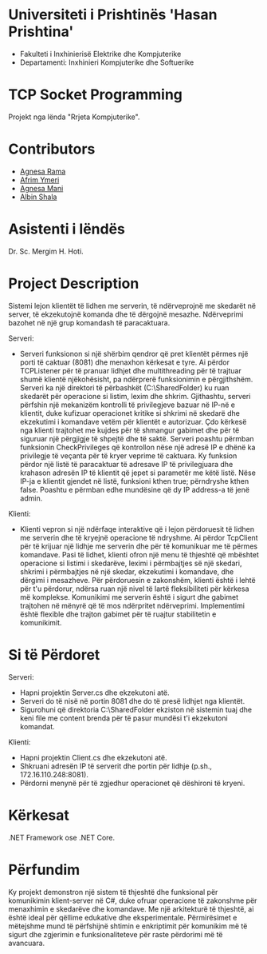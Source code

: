 # Universiteti i Prishtinës 'Hasan Prishtina'
* Fakulteti i Inxhinierisë Elektrike dhe Kompjuterike
* Departamenti: Inxhinieri Kompjuterike dhe Softuerike

# TCP Socket Programming
Projekt nga lënda "Rrjeta Kompjuterike".

# Contributors 
* [Agnesa Rama](https://github.com/agnesarama1)
* [Afrim Ymeri](https://github.com/afrimymeri)
* [Agnesa Mani](https://github.com/Agnesamani)
* [Albin Shala](https://github.com/albinshala)

# Asistenti i lëndës
Dr. Sc. Mergim H. Hoti.

# Project Description
Sistemi lejon klientët të lidhen me serverin, të ndërveprojnë me skedarët në server, të ekzekutojnë komanda dhe të dërgojnë mesazhe. Ndërveprimi bazohet në një grup komandash të paracaktuara.

Serveri: 
* Serveri funksionon si një shërbim qendror që pret klientët përmes një porti të caktuar (8081) dhe menaxhon kërkesat e tyre. Ai përdor TCPListener për të pranuar lidhjet dhe multithreading për të trajtuar shumë klientë njëkohësisht, pa ndërprerë funksionimin e përgjithshëm. Serveri ka një direktori të përbashkët (C:\SharedFolder) ku ruan skedarët për operacione si listim, lexim dhe shkrim. Gjithashtu, serveri përfshin një mekanizëm kontrolli të privilegjeve bazuar në IP-në e klientit, duke kufizuar operacionet kritike si shkrimi në skedarë dhe ekzekutimi i komandave vetëm për klientët e autorizuar. Çdo kërkesë nga klienti trajtohet me kujdes për të shmangur gabimet dhe për të siguruar një përgjigje të shpejtë dhe të saktë. Serveri poashtu përmban funksionin CheckPrivileges që kontrollon nëse një adresë IP e dhënë ka privilegje të veçanta për të kryer veprime të caktuara. Ky funksion përdor një listë të paracaktuar të adresave IP të privilegjuara dhe krahason adresën IP të klientit që jepet si parametër me këtë listë. Nëse IP-ja e klientit gjendet në listë, funksioni kthen true; përndryshe kthen false. Poashtu e përmban edhe mundësine që dy IP address-a të jenë admin.
  
Klienti: 
* Klienti vepron si një ndërfaqe interaktive që i lejon përdoruesit të lidhen me serverin dhe të kryejnë operacione të ndryshme. Ai përdor TcpClient për të krijuar një lidhje me serverin dhe për të komunikuar me të përmes komandave. Pasi të lidhet, klienti ofron një menu të thjeshtë që mbështet operacione si listimi i skedarëve, leximi i përmbajtjes së një skedari, shkrimi i përmbajtjes në një skedar, ekzekutimi i komandave, dhe dërgimi i mesazheve. Për përdoruesin e zakonshëm, klienti është i lehtë për t'u përdorur, ndërsa ruan një nivel të lartë fleksibiliteti për kërkesa më komplekse. Komunikimi me serverin është i sigurt dhe gabimet trajtohen në mënyrë që të mos ndërpritet ndërveprimi. Implementimi është flexible dhe trajton gabimet për të ruajtur stabilitetin e komunikimit.

# Si të Përdoret
Serveri: 
* Hapni projektin Server.cs dhe ekzekutoni atë.
* Serveri do të nisë në portin 8081 dhe do të presë lidhjet nga klientët.
* Sigurohuni që direktoria C:\SharedFolder ekziston në sistemin tuaj dhe keni file me content brenda për të pasur mundësi t'i ekzekutoni komandat.

Klienti: 
* Hapni projektin Client.cs dhe ekzekutoni atë.
* Shkruani adresën IP të serverit dhe portin për lidhje (p.sh., 172.16.110.248:8081).
* Përdorni menynë për të zgjedhur operacionet që dëshironi të kryeni.
  
# Kërkesat
.NET Framework ose .NET Core.

# Përfundim
Ky projekt demonstron një sistem të thjeshtë dhe funksional për komunikimin klient-server në C#, duke ofruar operacione të zakonshme për menaxhimin e skedarëve dhe komandave. Me një arkitekturë të thjeshtë, ai është ideal për qëllime edukative dhe eksperimentale. Përmirësimet e mëtejshme mund të përfshijnë shtimin e enkriptimit për komunikim më të sigurt dhe zgjerimin e funksionaliteteve për raste përdorimi më të avancuara.
